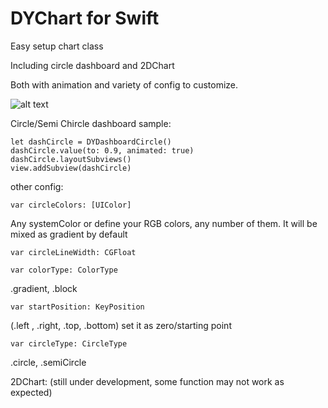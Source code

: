 # DYChart for Swift

Easy setup chart class

Including circle dashboard and 2DChart

Both with animation and variety of config to customize.

![alt text](https://github.com/studiodan/DYChart/blob/master/ChartDemoGIF.gif "Logo Title Text 1")


Circle/Semi Chircle dashboard sample:

	let dashCircle = DYDashboardCircle()
	dashCircle.value(to: 0.9, animated: true)
	dashCircle.layoutSubviews()
	view.addSubview(dashCircle)

other config:

	var circleColors: [UIColor] 
  Any systemColor or define your RGB colors, any number of them. It will be mixed as gradient by default
  
	var circleLineWidth: CGFloat 
  
	var colorType: ColorType 
  .gradient, .block
  
	var startPosition: KeyPosition 
  (.left , .right, .top, .bottom) set it as zero/starting point
  
	var circleType: CircleType  
  .circle, .semiCircle
  

2DChart: (still under development, some function may not work as expected)
